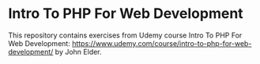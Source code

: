 # Intro To PHP For Web Development

This repository contains exercises from Udemy course Intro To PHP For Web Development: https://www.udemy.com/course/intro-to-php-for-web-development/ by John Elder.
